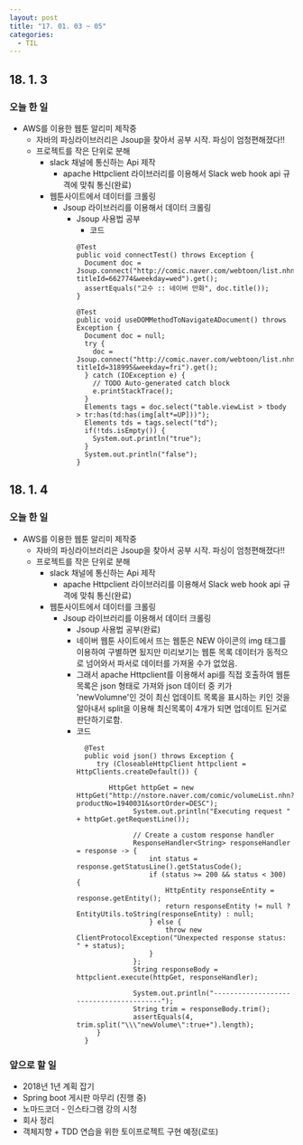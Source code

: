 ```yaml
---
layout: post
title: "17. 01. 03 ~ 05"
categories:
  - TIL
---
```


## 18. 1. 3

### 오늘 한 일
  - AWS를 이용한 웹툰 알리미 제작중
    - 자바의 파싱라이브러리은 Jsoup을 찾아서 공부 시작. 파싱이 엄청편해졌다!!
    - 프로젝트를 작은 단위로 분해
      - slack 채널에 통신하는 Api 제작
        - apache Httpclient 라이브러리를 이용해서 Slack web hook api 규격에 맞춰 통신(완료)
      - 웹툰사이트에서 데이터를 크롤링
        - Jsoup 라이브러리를 이용해서 데이터 크롤링
          - Jsoup 사용법 공부
              - 코드
              ```
              @Test
              public void connectTest() throws Exception {
                Document doc = Jsoup.connect("http://comic.naver.com/webtoon/list.nhn?titleId=662774&weekday=wed").get();
                assertEquals("고수 :: 네이버 만화", doc.title());
              }

              @Test
              public void useDOMMethodToNavigateADocument() throws Exception {
                Document doc = null;
                try {
                  doc = Jsoup.connect("http://comic.naver.com/webtoon/list.nhn?titleId=318995&weekday=fri").get();
                } catch (IOException e) {
                  // TODO Auto-generated catch block
                  e.printStackTrace();
                }
                Elements tags = doc.select("table.viewList > tbody > tr:has(td:has(img[alt*=UP]))");
                Elements tds = tags.select("td");
                if(!tds.isEmpty()) {
                  System.out.println("true");
                }
                System.out.println("false");
              }
              ```

## 18. 1. 4

### 오늘 한 일
- AWS를 이용한 웹툰 알리미 제작중
  - 자바의 파싱라이브러리은 Jsoup을 찾아서 공부 시작. 파싱이 엄청편해졌다!!
  - 프로젝트를 작은 단위로 분해
    - slack 채널에 통신하는 Api 제작
      - apache Httpclient 라이브러리를 이용해서 Slack web hook api 규격에 맞춰 통신(완료)
    - 웹툰사이트에서 데이터를 크롤링
      - Jsoup 라이브러리를 이용해서 데이터 크롤링
        - Jsoup 사용법 공부(완료)
        - 네이버 웹툰 사이트에서 뜨는 웹툰은 NEW 아이콘의 img 태그를 이용하여 구별하면 됬지만 미리보기는 웹툰 목록 데이터가 동적으로 넘어와서 파서로 데이터를 가져올 수가 없었음.
        - 그래서 apache Httpclient를 이용해서 api를 직접 호출하여 웹툰 목록은 json 형태로 가져와 json 데이터 중 키가 'newVolumne'인 것이 최신 업데이트 목록을 표시하는 키인 것을 알아내서 split을 이용해 최신목록이 4개가 되면 업데이트 된거로 판단하기로함.
        - 코드
          ```
            @Test
            public void json() throws Exception {
               try (CloseableHttpClient httpclient = HttpClients.createDefault()) {

                  HttpGet httpGet = new HttpGet("http://nstore.naver.com/comic/volumeList.nhn?productNo=1940031&sortOrder=DESC");
                        System.out.println("Executing request " + httpGet.getRequestLine());

                        // Create a custom response handler
                        ResponseHandler<String> responseHandler = response -> {
                            int status = response.getStatusLine().getStatusCode();
                            if (status >= 200 && status < 300) {
                                HttpEntity responseEntity = response.getEntity();
                                return responseEntity != null ? EntityUtils.toString(responseEntity) : null;
                            } else {
                                throw new ClientProtocolException("Unexpected response status: " + status);
                            }
                        };
                        String responseBody = httpclient.execute(httpGet, responseHandler);

                        System.out.println("----------------------------------------");
                        String trim = responseBody.trim();
                        assertEquals(4, trim.split("\\\"newVolume\":true+").length);
               }
            }
          ```

### 앞으로 할 일
- 2018년 1년 계획 잡기
-	Spring boot 게시판 마무리 (진행 중)
-	노마드코더 - 인스타그램 강의 시청
-	회사 정리
-	객체지향 + TDD 연습을 위한 토이프로젝트 구현 예정(로또)
